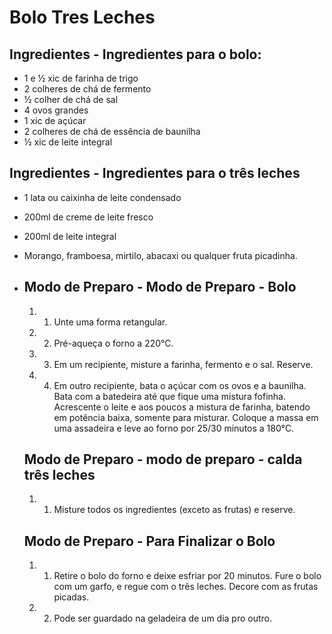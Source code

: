 # Bolo Tres Leches

## Ingredientes - Ingredientes para o bolo:

- 1 e ½ xic de farinha de trigo
- 2 colheres de chá de fermento
- ½ colher de chá de sal
- 4 ovos grandes
- 1 xic de açúcar
- 2 colheres de chá de essência de baunilha
- ½ xic de leite integral

## Ingredientes - Ingredientes para o três leches

- 1 lata ou caixinha de leite condensado

- 200ml de creme de leite fresco

- 200ml de leite integral

- Morango, framboesa, mirtilo, abacaxi ou qualquer fruta picadinha.

- ## Modo de Preparo - Modo de Preparo - Bolo

  1. 1. Unte uma forma retangular.
  2. 2. Pré-aqueça o forno a 220°C.
  3. 3. Em um recipiente, misture a farinha, fermento e o sal. Reserve.
  4. 4. Em outro recipiente, bata o açúcar com os ovos e a baunilha. Bata com a batedeira até que fique uma mistura fofinha. Acrescente o leite e aos poucos a mistura de farinha, batendo em potência baixa, somente para misturar. Coloque a massa em uma assadeira e leve ao forno por 25/30 minutos a 180°C.

  ## Modo de Preparo - modo de preparo - calda três leches

  1. 1. Misture todos os ingredientes (exceto as frutas) e reserve.

  ## Modo de Preparo - Para Finalizar o Bolo

  1. 1. Retire o bolo do forno e deixe esfriar por 20 minutos. Fure o bolo com um garfo, e regue com o três leches. Decore com as frutas picadas.
  2. 2. Pode ser guardado na geladeira de um dia pro outro.
